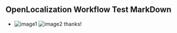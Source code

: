 ## OpenLocalization Workflow Test MarkDown
* ![image1](.\cd8326f8-9567-439d-93b6-8548aa839279.PNG)   ![image2](.\f9889e26-560c-48bf-8c24-ceab338a1622.png) 
thanks!